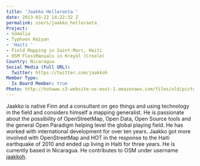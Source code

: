 ```yaml
---
title: 'Jaakko Helleranta '
date: 2013-03-22 14:22:32 Z
permalink: users/jaakko_helleranta_
Project:
- Somalia
- Typhoon Haiyan
- 'Haiti '
- Field Mapping in Saint-Marc, Haiti
- OSM FlossManuals in Kreyòl (Creole)
Country: Nicaragua
Social Media (Full URL):
  Twitter: https://twitter.com/jaakkoh
Member Type:
  Is Board Member: true
Photo: http://hotwww.s3-website-us-east-1.amazonaws.com/files/old/pictures/picture-52-1411584364.jpg
---
```


<p>Jaakko is native Finn and a consultant on geo things and using technology in the field and considers himself a mapping generalist. He is passionate about the possibility of OpenStreetMap, Open Data, Open Source tools and the general Open Paradigm helping level the global playing field. He has worked with international development for over ten years. Jaakko got more involved with OpenStreetMap and HOT in the response to the Haiti earthquake of 2010 and ended up living in Haiti for three years. He is currently based in Nicaragua. He contributes to OSM under username <a title="Jaakko's OpenStreetMap.org user page" href="http://osm.org/user/jaakkoh">jaakkoh</a>.</p>
